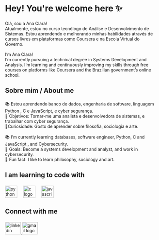<h1 align="left">Hey! You're welcome here ✨</h1>

###

<p align="left">Olá, sou a Ana Clara!<br>Atualmente, estou no curso tecnólogo de Análise e Desenvolvimento de Sistemas. Estou aprendendo e melhorando minhas habilidades através de cursos livres em plataformas como Coursera e na Escola Virtual do Governo.<br><br>I’m Ana Clara!<br>I’m currently pursuing a technical degree in Systems Development and Analysis. I’m learning and continuously improving my skills through free courses on platforms like Coursera and the Brazilian government’s online school.</p>

###

<h2 align="left">Sobre mim / About me</h2>

###

<p align="left">📚 Estou aprendendo banco de dados, engenharia de software, linguagem Python , C e JavaScript, e cyber segurança.<br>🎯 Objetivos: Tornar-me uma analista e desenvolvedora de sistemas, e trabalhar com cyber segurança.<br>🎨Curiosidade: Gosto de aprender sobre filosofia, sociologia e arte.<br><br>📚 I'm currently learning databases, software engineer, Python, C and JavaScript , and Cybersecurity.<br>🎯 Goals: Become a systems development and analyst, and work in cybersecurity.<br>🎨 Fun fact: I like to learn philosophy, sociology and art.</p>

###

<h2 align="left">I am learning to code with</h2>

###

<div align="left">
  <img src="https://cdn.simpleicons.org/python/3776AB" height="40" alt="python logo"  />
  <img width="12" />
  <img src="https://cdn.jsdelivr.net/gh/devicons/devicon/icons/c/c-original.svg" height="40" alt="c logo"  />
  <img width="12" />
  <img src="https://cdn.jsdelivr.net/gh/devicons/devicon/icons/javascript/javascript-original.svg" height="40" alt="javascript logo"  />
</div>

###

<h2 align="left">Connect with me</h2>

###

<div align="left">
  <a href="https://linkedin.com/in/anacllara" target="_blank">
    <img src="https://raw.githubusercontent.com/maurodesouza/profile-readme-generator/master/src/assets/icons/social/linkedin/default.svg" width="52" height="40" alt="linkedin logo"  />
  </a>
  <a href="anaclarafc09@gmail.com" target="_blank">
    <img src="https://raw.githubusercontent.com/maurodesouza/profile-readme-generator/master/src/assets/icons/social/gmail/default.svg" width="52" height="40" alt="gmail logo"  />
  </a>
</div>

###
